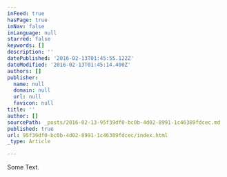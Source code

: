 ```yaml
---
inFeed: true
hasPage: true
inNav: false
inLanguage: null
starred: false
keywords: []
description: ''
datePublished: '2016-02-13T01:45:55.122Z'
dateModified: '2016-02-13T01:45:14.400Z'
authors: []
publisher:
  name: null
  domain: null
  url: null
  favicon: null
title: ''
author: []
sourcePath: _posts/2016-02-13-95f39df0-bc0b-4d02-8991-1c46389fdcec.md
published: true
url: 95f39df0-bc0b-4d02-8991-1c46389fdcec/index.html
_type: Article

---
```

Some Text.